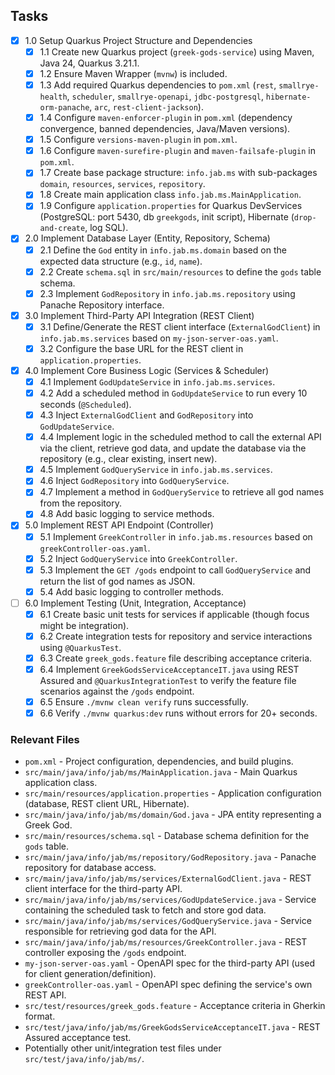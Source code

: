## Tasks

- [x] 1.0 Setup Quarkus Project Structure and Dependencies
  - [x] 1.1 Create new Quarkus project (`greek-gods-service`) using Maven, Java 24, Quarkus 3.21.1.
  - [x] 1.2 Ensure Maven Wrapper (`mvnw`) is included.
  - [x] 1.3 Add required Quarkus dependencies to `pom.xml` (`rest`, `smallrye-health`, `scheduler`, `smallrye-openapi`, `jdbc-postgresql`, `hibernate-orm-panache`, `arc`, `rest-client-jackson`).
  - [x] 1.4 Configure `maven-enforcer-plugin` in `pom.xml` (dependency convergence, banned dependencies, Java/Maven versions).
  - [x] 1.5 Configure `versions-maven-plugin` in `pom.xml`.
  - [x] 1.6 Configure `maven-surefire-plugin` and `maven-failsafe-plugin` in `pom.xml`.
  - [x] 1.7 Create base package structure: `info.jab.ms` with sub-packages `domain`, `resources`, `services`, `repository`.
  - [x] 1.8 Create main application class `info.jab.ms.MainApplication`.
  - [x] 1.9 Configure `application.properties` for Quarkus DevServices (PostgreSQL: port 5430, db `greekgods`, init script), Hibernate (`drop-and-create`, log SQL).
- [x] 2.0 Implement Database Layer (Entity, Repository, Schema)
  - [x] 2.1 Define the `God` entity in `info.jab.ms.domain` based on the expected data structure (e.g., `id`, `name`).
  - [x] 2.2 Create `schema.sql` in `src/main/resources` to define the `gods` table schema.
  - [x] 2.3 Implement `GodRepository` in `info.jab.ms.repository` using Panache Repository interface.
- [x] 3.0 Implement Third-Party API Integration (REST Client)
  - [x] 3.1 Define/Generate the REST client interface (`ExternalGodClient`) in `info.jab.ms.services` based on `my-json-server-oas.yaml`.
  - [x] 3.2 Configure the base URL for the REST client in `application.properties`.
- [x] 4.0 Implement Core Business Logic (Services & Scheduler)
  - [x] 4.1 Implement `GodUpdateService` in `info.jab.ms.services`.
  - [x] 4.2 Add a scheduled method in `GodUpdateService` to run every 10 seconds (`@Scheduled`).
  - [x] 4.3 Inject `ExternalGodClient` and `GodRepository` into `GodUpdateService`.
  - [x] 4.4 Implement logic in the scheduled method to call the external API via the client, retrieve god data, and update the database via the repository (e.g., clear existing, insert new).
  - [x] 4.5 Implement `GodQueryService` in `info.jab.ms.services`.
  - [x] 4.6 Inject `GodRepository` into `GodQueryService`.
  - [x] 4.7 Implement a method in `GodQueryService` to retrieve all god names from the repository.
  - [x] 4.8 Add basic logging to service methods.
- [x] 5.0 Implement REST API Endpoint (Controller)
  - [x] 5.1 Implement `GreekController` in `info.jab.ms.resources` based on `greekController-oas.yaml`.
  - [x] 5.2 Inject `GodQueryService` into `GreekController`.
  - [x] 5.3 Implement the `GET /gods` endpoint to call `GodQueryService` and return the list of god names as JSON.
  - [x] 5.4 Add basic logging to controller methods.
- [ ] 6.0 Implement Testing (Unit, Integration, Acceptance)
  - [x] 6.1 Create basic unit tests for services if applicable (though focus might be integration).
  - [x] 6.2 Create integration tests for repository and service interactions using `@QuarkusTest`.
  - [x] 6.3 Create `greek_gods.feature` file describing acceptance criteria.
  - [x] 6.4 Implement `GreekGodsServiceAcceptanceIT.java` using REST Assured and `@QuarkusIntegrationTest` to verify the feature file scenarios against the `/gods` endpoint.
  - [x] 6.5 Ensure `./mvnw clean verify` runs successfully.
  - [x] 6.6 Verify `./mvnw quarkus:dev` runs without errors for 20+ seconds.

### Relevant Files

- `pom.xml` - Project configuration, dependencies, and build plugins.
- `src/main/java/info/jab/ms/MainApplication.java` - Main Quarkus application class.
- `src/main/resources/application.properties` - Application configuration (database, REST client URL, Hibernate).
- `src/main/java/info/jab/ms/domain/God.java` - JPA entity representing a Greek God.
- `src/main/resources/schema.sql` - Database schema definition for the `gods` table.
- `src/main/java/info/jab/ms/repository/GodRepository.java` - Panache repository for database access.
- `src/main/java/info/jab/ms/services/ExternalGodClient.java` - REST client interface for the third-party API.
- `src/main/java/info/jab/ms/services/GodUpdateService.java` - Service containing the scheduled task to fetch and store god data.
- `src/main/java/info/jab/ms/services/GodQueryService.java` - Service responsible for retrieving god data for the API.
- `src/main/java/info/jab/ms/resources/GreekController.java` - REST controller exposing the `/gods` endpoint.
- `my-json-server-oas.yaml` - OpenAPI spec for the third-party API (used for client generation/definition).
- `greekController-oas.yaml` - OpenAPI spec defining the service's own REST API.
- `src/test/resources/greek_gods.feature` - Acceptance criteria in Gherkin format.
- `src/test/java/info/jab/ms/GreekGodsServiceAcceptanceIT.java` - REST Assured acceptance test.
- Potentially other unit/integration test files under `src/test/java/info/jab/ms/`.